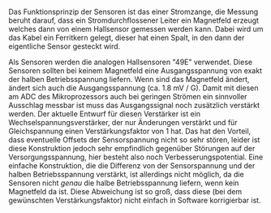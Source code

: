 Das Funktionsprinzip der Sensoren ist das einer Stromzange, die Messung beruht darauf, dass ein Stromdurchflossener Leiter ein Magnetfeld erzeugt welches dann von einem Hallsensor gemessen werden kann.
Dabei wird um das Kabel ein Ferritkern gelegt, dieser hat einen Spalt, in den dann der eigentliche Sensor gesteckt wird.

Als Sensoren werden die analogen Hallsensoren "49E" verwendet. Diese Sensoren sollten bei keinem Magnetfeld eine Ausgangsspannung von exakt der halben Betriebsspannung liefern. Wenn sind das Magnetfeld ändert, ändert sich auch die Ausgangsspannung (ca. 1.8 mV / G).
Damit mit diesen am ADC des Mikroprozessors auch bei geringen Strömen ein sinnvoller Ausschlag messbar ist muss das Ausgangssignal noch zusätzlich verstärkt werden.
Der aktuelle Entwurf für diesen Verstärker ist ein Wechselspannungsverstärker, der nur Änderungen verstärkt und für Gleichspannung einen Verstärkungsfaktor von 1 hat.
Das hat den Vorteil, dass eventuelle Offsets der Sensorspannung nicht so sehr stören, leider ist diese Konstruktion jedoch sehr empfindlich gegenüber Störungen auf der Versorgungsspannung, hier besteht also noch Verbesserungspotential.
Eine einfache Konstruktion, die die Differenz von der Sensorspannung und der halben Betriebsspannung verstärkt, ist allerdings nicht möglich, da die Sensoren nicht *genau* die halbe Betriebsspannung liefern, wenn kein Magnetfeld da ist.
Diese Abweichung ist so groß, dass diese (bei dem gewünschten Verstärkungsfaktor) nicht einfach in Software korrigierbar ist.
